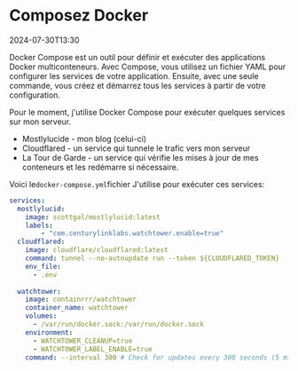 # Composez Docker

<datetime class="hidden">2024-07-30T13:30</datetime>

<!--category-- Docker -->
Docker Compose est un outil pour définir et exécuter des applications Docker multiconteneurs. Avec Compose, vous utilisez un fichier YAML pour configurer les services de votre application. Ensuite, avec une seule commande, vous créez et démarrez tous les services à partir de votre configuration.

Pour le moment, j'utilise Docker Compose pour exécuter quelques services sur mon serveur.

- Mostlylucide - mon blog (celui-ci)
- Cloudflared - un service qui tunnele le trafic vers mon serveur
- La Tour de Garde - un service qui vérifie les mises à jour de mes conteneurs et les redémarre si nécessaire.

Voici le`docker-compose.yml`fichier J'utilise pour exécuter ces services:

```yaml
services:
  mostlylucid:
    image: scottgal/mostlylucid:latest
    labels:
        - "com.centurylinklabs.watchtower.enable=true"
  cloudflared:
    image: cloudflare/cloudflared:latest
    command: tunnel --no-autoupdate run --token ${CLOUDFLARED_TOKEN}
    env_file:
      - .env
        
  watchtower:
    image: containrrr/watchtower
    container_name: watchtower
    volumes:
      - /var/run/docker.sock:/var/run/docker.sock
    environment:
      - WATCHTOWER_CLEANUP=true
      - WATCHTOWER_LABEL_ENABLE=true
    command: --interval 300 # Check for updates every 300 seconds (5 minutes)
```